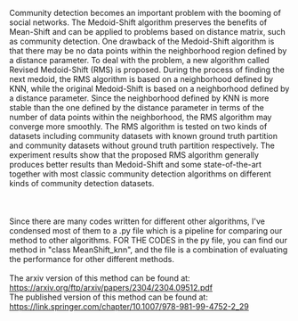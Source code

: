 Community detection becomes an important problem with the booming of social networks. The Medoid-Shift algorithm preserves the benefits of Mean-Shift and can be applied to problems based on distance matrix, such as community detection. One drawback of the Medoid-Shift algorithm is that there may be no data points within the neighborhood region defined by a distance parameter.
To deal with the problem, a new algorithm called Revised Medoid-Shift (RMS) is proposed. During the process of finding the next medoid, the RMS algorithm is based on a neighborhood defined by KNN, while the original Medoid-Shift is based on a neighborhood defined by a distance parameter. Since the neighborhood defined by KNN is more stable than the one defined by the distance parameter
in terms of the number of data points within the neighborhood, the RMS algorithm may converge more smoothly. The RMS algorithm is tested on two kinds of datasets including community datasets with known ground truth partition and community datasets without ground truth partition respectively. The experiment results show that the proposed RMS algorithm generally produces better results
than Medoid-Shift and some state-of-the-art together with most classic community detection algorithms on different kinds of community detection datasets.<br>
<br> <br> <br>
Since there are many codes written for different other algorithms, I've condensed most of them to a .py file which is a pipeline for comparing our method to other algorithms. FOR THE CODES in the py file, you can find our method in "class MeanShift_knn", and the file is a combination of evaluating the performance for other different methods. <br> <br> 
The arxiv version of this method can be found at: https://arxiv.org/ftp/arxiv/papers/2304/2304.09512.pdf <br>
The published version of this method can be found at: https://link.springer.com/chapter/10.1007/978-981-99-4752-2_29 <br>

